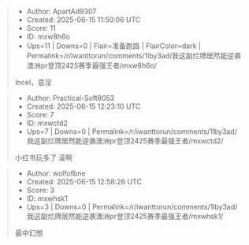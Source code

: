 > - Author: ApartAd9307
> - Created: 2025-06-15 11:50:06 UTC
> - Score: 11
> - ID: mxw8h6o
> - Ups=11 | Downs=0 | Flair=准备跑路 | FlairColor=dark | Permalink=/r/iwanttorun/comments/1lby3ad/我这副烂牌居然能逆袭澳洲pr登顶2425赛季最强王者/mxw8h6o/
>
> Incel，意淫

> - Author: Practical-Soft8053
> - Created: 2025-06-15 12:23:10 UTC
> - Score: 7
> - ID: mxwctd2
> - Ups=7 | Downs=0 | Permalink=/r/iwanttorun/comments/1lby3ad/我这副烂牌居然能逆袭澳洲pr登顶2425赛季最强王者/mxwctd2/
>
> 小红书玩多了 滚啊

> - Author: wolfofbne
> - Created: 2025-06-15 12:58:26 UTC
> - Score: 3
> - ID: mxwhsk1
> - Ups=3 | Downs=0 | Permalink=/r/iwanttorun/comments/1lby3ad/我这副烂牌居然能逆袭澳洲pr登顶2425赛季最强王者/mxwhsk1/
>
> 最中幻想
